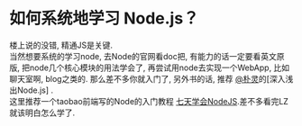 # 如何系统地学习 Node.js？

楼上说的没错, 精通JS是关键.  
当然想要系统的学习node, 去Node的官网看doc把, 有能力的话一定要看英文原版, 把node几个核心模块的用法学会了, 再尝试用node去实现一个WebApp, 比如聊天室啊, blog之类的. 那么差不多你就入门了, 另外书的话, 推荐 [@朴灵](//www.zhihu.com/people/7cd6a45d341fb2b4b35b01444e746b98)的[深入浅出Node.js] .  
这里推荐一个taobao前端写的Node的入门教程 [七天学会NodeJS](http://nqdeng.github.io/7-days-nodejs/).差不多看完LZ就该明白怎么学了.
